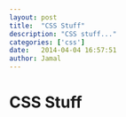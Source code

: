 ```yaml
---
layout: post
title:  "CSS Stuff"
description: "CSS stuff..."
categories: ['css']
date:   2014-04-04 16:57:51
author: Jamal
---
```


# CSS Stuff
